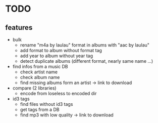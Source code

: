 # TODO

## features
- bulk
	- rename "m4a by laulau" format in albums with "aac by laulau"
	- add format to album without format tag
	- add year to album without year tag
	- detect duplicate albums (different format, nearly same name ...)
- find infos from a music DB
	- check artist name
	- check album name
	- find missing albums form an artist -> link to download
- compare (2 libraries)
	- encode from loseless to encoded dir
- id3 tags
	- find files without id3 tags
	- get tags from a DB
	- find mp3 with low quality -> link to download
